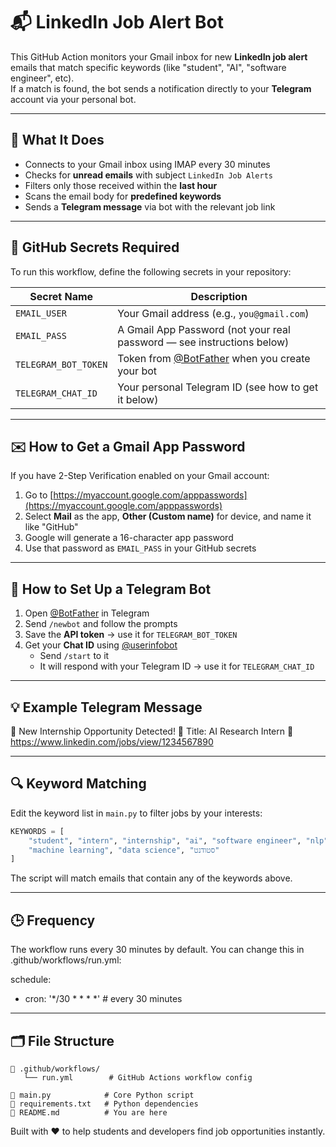 # 📬 LinkedIn Job Alert Bot

This GitHub Action monitors your Gmail inbox for new **LinkedIn job alert** emails that match specific keywords (like "student", "AI", "software engineer", etc).  
If a match is found, the bot sends a notification directly to your **Telegram** account via your personal bot.

---

## 🚀 What It Does

- Connects to your Gmail inbox using IMAP every 30 minutes
- Checks for **unread emails** with subject `LinkedIn Job Alerts`
- Filters only those received within the **last hour**
- Scans the email body for **predefined keywords**
- Sends a **Telegram message** via bot with the relevant job link

---

## 🔐 GitHub Secrets Required

To run this workflow, define the following secrets in your repository:

| Secret Name            | Description                                                                |
|------------------------|----------------------------------------------------------------------------|
| `EMAIL_USER`           | Your Gmail address (e.g., `you@gmail.com`)                                 |
| `EMAIL_PASS`           | A Gmail App Password (not your real password — see instructions below)     |
| `TELEGRAM_BOT_TOKEN`   | Token from [@BotFather](https://t.me/BotFather) when you create your bot   |
| `TELEGRAM_CHAT_ID`     | Your personal Telegram ID (see how to get it below)                        |

---

## ✉️ How to Get a Gmail App Password

If you have 2-Step Verification enabled on your Gmail account:

1. Go to [https://myaccount.google.com/apppasswords](https://myaccount.google.com/apppasswords)
2. Select **Mail** as the app, **Other (Custom name)** for device, and name it like "GitHub"
3. Google will generate a 16-character app password
4. Use that password as `EMAIL_PASS` in your GitHub secrets

---

## 🤖 How to Set Up a Telegram Bot

1. Open [@BotFather](https://t.me/BotFather) in Telegram
2. Send `/newbot` and follow the prompts
3. Save the **API token** → use it for `TELEGRAM_BOT_TOKEN`
4. Get your **Chat ID** using [@userinfobot](https://t.me/userinfobot)
   - Send `/start` to it
   - It will respond with your Telegram ID → use it for `TELEGRAM_CHAT_ID`

---

## 💡 Example Telegram Message

💼 New Internship Opportunity Detected!
📝 Title: AI Research Intern
🔗 https://www.linkedin.com/jobs/view/1234567890

---

## 🔍 Keyword Matching

Edit the keyword list in `main.py` to filter jobs by your interests:

```python
KEYWORDS = [
    "student", "intern", "internship", "ai", "software engineer", "nlp",
    "machine learning", "data science", "סטודנט"
]
```

The script will match emails that contain any of the keywords above.

---

## 🕒 Frequency
The workflow runs every 30 minutes by default.
You can change this in .github/workflows/run.yml:

schedule:
  - cron: '*/30 * * * *'  # every 30 minutes

---
## 🗂️ File Structure

```
📁 .github/workflows/
   └── run.yml        # GitHub Actions workflow config

📄 main.py            # Core Python script  
📄 requirements.txt   # Python dependencies  
📄 README.md          # You are here  
```

Built with ❤️ to help students and developers find job opportunities instantly.
